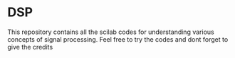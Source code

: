 # DSP
This repository contains all the scilab codes for understanding various concepts of signal processing. Feel free to try the codes and dont forget to give the credits
